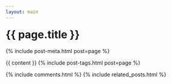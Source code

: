 ```yaml
---
layout: main
---
```


<style>
  .post-title{
    margin-top:1.25rem;
  }
</style>

<h1 class="post-title">{{ page.title }}</h1>

{% include post-meta.html post=page %}

<div class="post-body">
  {{ content }}
  {% include post-tags.html post=page %}
</div>

{% include comments.html %}
{% include related_posts.html %}
